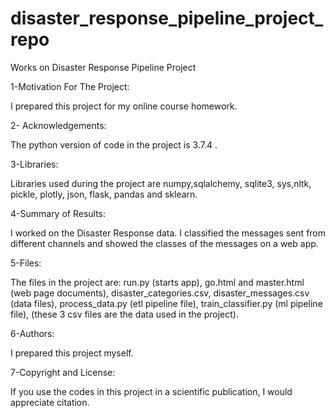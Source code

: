# disaster_response_pipeline_project_repo

Works on Disaster Response Pipeline Project

1-Motivation For The Project:

I prepared this project for my online course homework.

2- Acknowledgements:

The python version of code in the project is 3.7.4 .

3-Libraries:

Libraries used during the project are numpy,sqlalchemy, sqlite3, sys,nltk, pickle, plotly, json, flask, pandas and sklearn.

4-Summary of Results:

I worked on the Disaster Response data. I classified the messages sent from different channels and showed the classes of the messages on a web app.

5-Files:

The files in the project are: run.py (starts app), go.html and master.html (web page documents), disaster_categories.csv, disaster_messages.csv (data files), process_data.py (etl pipeline file), train_classifier.py (ml pipeline file),  (these 3 csv files are the data used in the project).

6-Authors:

I prepared this project myself.

7-Copyright and License:

If you use the codes in this project in a scientific publication, I would appreciate citation.
